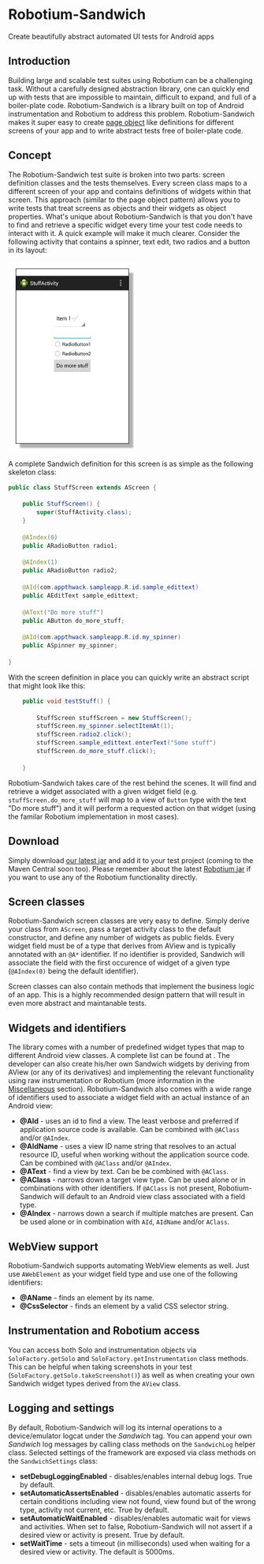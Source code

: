 Robotium-Sandwich
=================

Create beautifully abstract automated UI tests for Android apps


Introduction
------------

Building large and scalable test suites using Robotium can be a challenging task. Without a carefully designed abstraction 
library, one can quickly end up with tests that are impossible to maintain, difficult to expand, and full of a boiler-plate 
code. 
Robotium-Sandwich is a library built on top of Android instrumentation and Robotium to address this problem.
Robotium-Sandwich makes it super easy to create [page object](http://martinfowler.com/bliki/PageObject.html) like definitions for different screens of your app and to write
abstract tests free of boiler-plate code.


Concept
-------

The Robotium-Sandwich test suite is broken into two parts: screen definition classes and the tests themselves. Every screen class
maps to a different screen of your app and contains definitions of widgets within that screen. This approach (similar to
the page object pattern) allows you to write tests that treat screens as objects and their widgets as object 
properties. What's unique about Robotium-Sandwich is that you don't have to find and retrieve a specific widget every time
your test code needs to interact with it. 
A quick example will make it much clearer. Consider the following activity that contains a spinner, text edit, two radios and a button in its layout:

![Sample screen](docs/stuffScreen.jpg)

A complete Sandwich definition for this screen is as simple as the following skeleton class:

```java
public class StuffScreen extends AScreen {

	public StuffScreen() {
		super(StuffActivity.class);
	}
	
	@AIndex(0)
	public ARadioButton radio1;
	
	@AIndex(1)
	public ARadioButton radio2;
	
	@AId(com.appthwack.sampleapp.R.id.sample_edittext)
	public AEditText sample_edittext;
	
	@AText("Do more stuff")
	public AButton do_more_stuff;
	
	@AId(com.appthwack.sampleapp.R.id.my_spinner)
	public ASpinner my_spinner;

}
```

With the screen definition in place you can quickly write an abstract script that might look like this:

```java
	public void testStuff() {

		StuffScreen stuffScreen = new StuffScreen();
		stuffScreen.my_spinner.selectItemAt(1);
		stuffScreen.radio2.click();
		stuffScreen.sample_edittext.enterText("Some stuff")
		stuffScreen.do_more_stuff.click();

	}
```

Robotium-Sandwich takes care of the rest behind the scenes. It will find and retrieve a widget associated with a given
widget field (e.g. `stuffScreen.do_more_stuff` will map to a view of `Button` type with the text "Do more stuff") and it will
perform a requested action on that widget (using the familar Robotium implementation in most cases).

Download
------------

Simply download [our latest jar](https://dl.dropboxusercontent.com/s/kiznsylowplb83b/robotium-sandwich.jar?dl=1&token_hash=AAELqMdqukhR0o2Jmj9beieaA5erzUE1-B7TzbnMYpqhiw) and add it to your test project (coming to the Maven Central soon too). Please remember about the latest [Robotium jar](http://code.google.com/p/robotium/downloads/detail?name=robotium-solo-4.3.jar&can=2&q=) if you want to use any of the Robotium functionality directly.

Screen classes
--------------

Robotium-Sandwich screen classes are very easy to define. Simply derive your class from `AScreen`, pass a target activity
class to the default constructor, and define any number of widgets as public fields. Every widget field must be of a type that derives from AView and is typically annotated with an `@A*` identifier. If no identifier is provided, Sandwich will associate the field with the first occurence of widget of a given type (`@AIndex(0)` being the default identifier).

Screen classes can also contain methods that implement the business logic of an app. This is a highly recommended design pattern that will result in even more abstract and maintanable tests.


Widgets and identifiers
-----------------------

The library comes with a number of predefined widget types that map to different Android view classes. A complete list can be found at <TBD>. The developer can also create his/her own Sandwich widgets by deriving from AView (or any of its
derivatives) and implementing the relevant functionality using raw instrumentation or Robotium (more information in the [Miscellaneous](#Miscellaneous) section).
Robotium-Sandwich also comes with a wide range of identifiers used to associate a widget field with an actual instance of an
Android view:
* **@AId** - uses an id to find a view. The least verbose and preferred if application source code is available. Can be combined
with `@AClass` and/or `@AIndex`.
* **@AIdName** - uses a view ID name string that resolves to an actual resource ID, useful when working without the application source code. Can be combined with `@AClass` and/or `@AIndex`.
* **@AText** - find a view by text. Can be be combined with `@AClass`.
* **@AClass** - narrows down a target view type. Can be used alone or in combinations with other identifiers. If `@AClass` is not present, Robotium-Sandwich will default to an Android view class associated with a field type.
* **@AIndex** - narrows down a search if multiple matches are present. Can be used alone or in combination with `AId`, `AIdName` and/or `AClass`.


WebView support
---------------

Robotium-Sandwich supports automating WebView elements as well. Just use `AWebElement` as your widget field type and use one of the following 
identifiers:
* **@AName** - finds an element by its name.
* **@CssSelector** - finds an element by a valid CSS selector string.


Instrumentation and Robotium access
-----------------------------------

You can access both Solo and instrumentation objects via `SoloFactory.getSolo` and `SoloFactory.getInstrumentation` class methods. This can be helpful when taking screenshots in your test (`SoloFactory.getSolo.takeScreenshot()`) as well as when creating your own Sandwich widget types derived from the `AView` class.


Logging and settings
--------------------

By default, Robotium-Sandwich will log its internal operations to a device/emulator logcat under the _Sandwich_ tag. You can append your own _Sandwich_ log messages by calling class methods on the `SandwichLog` helper class.
Selected settings of the framework are exposed via class methods on the `SandwichSettings` class:
* **setDebugLoggingEnabled** - disables/enables internal debug logs. True by default.
* **setAutomaticAssertsEnabled** - disables/enables automatic asserts for certain conditions including view not found, view found but of the wrong type, activity not current, etc. True by default.
* **setAutomaticWaitEnabled** - disables/enables automatic wait for views and activities. When set to false, Robotium-Sandwich will not assert if a desired view or activity is present. True by default.
* **setWaitTime** - sets a timeout (in milliseconds) used when waiting for a desired view or activity. The default is 5000ms.


